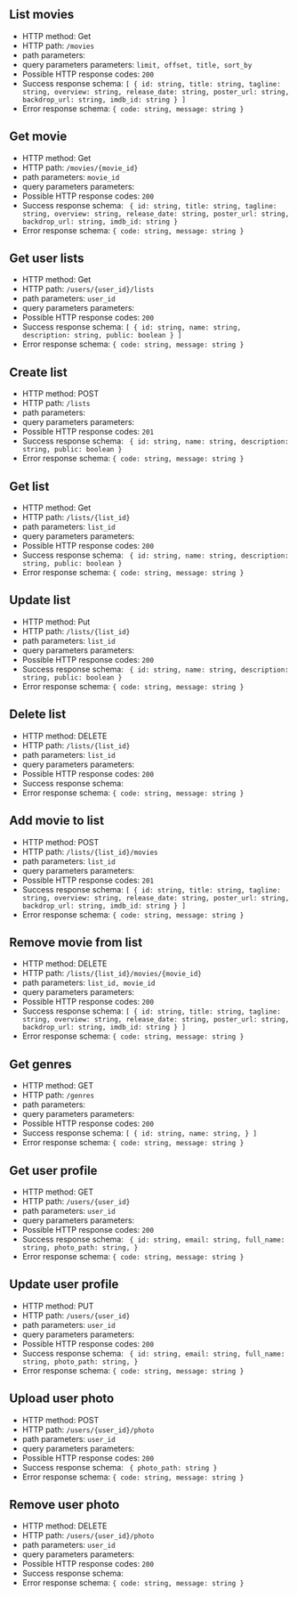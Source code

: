 ## List movies

- HTTP method: Get
- HTTP path: `/movies`
- path parameters:
- query parameters parameters: `limit, offset, title, sort_by`
- Possible HTTP response codes: `200`
- Success response schema:
  `[ { id: string, title: string, tagline: string, overview: string, release_date: string, poster_url: string, backdrop_url: string, imdb_id: string } ]`
- Error response schema:
  `{ code: string, message: string }`

## Get movie

- HTTP method: Get
- HTTP path: `/movies/{movie_id}`
- path parameters: `movie_id`
- query parameters parameters:
- Possible HTTP response codes: `200`
- Success response schema:
  ` { id: string, title: string, tagline: string, overview: string, release_date: string, poster_url: string, backdrop_url: string, imdb_id: string }`
- Error response schema:
  `{ code: string, message: string }`

## Get user lists

- HTTP method: Get
- HTTP path: `/users/{user_id}/lists`
- path parameters: `user_id`
- query parameters parameters:
- Possible HTTP response codes: `200`
- Success response schema:
  `[ { id: string, name: string, description: string, public: boolean } ]`
- Error response schema:
  `{ code: string, message: string }`

## Create list

- HTTP method: POST
- HTTP path: `/lists`
- path parameters:
- query parameters parameters:
- Possible HTTP response codes: `201`
- Success response schema:
  ` { id: string, name: string, description: string, public: boolean }`
- Error response schema:
  `{ code: string, message: string }`

## Get list

- HTTP method: Get
- HTTP path: `/lists/{list_id}`
- path parameters: `list_id`
- query parameters parameters:
- Possible HTTP response codes: `200`
- Success response schema:
  ` { id: string, name: string, description: string, public: boolean }`
- Error response schema:
  `{ code: string, message: string }`

## Update list

- HTTP method: Put
- HTTP path: `/lists/{list_id}`
- path parameters: `list_id`
- query parameters parameters:
- Possible HTTP response codes: `200`
- Success response schema:
  ` { id: string, name: string, description: string, public: boolean }`
- Error response schema:
  `{ code: string, message: string }`

## Delete list

- HTTP method: DELETE
- HTTP path: `/lists/{list_id}`
- path parameters: `list_id`
- query parameters parameters:
- Possible HTTP response codes: `200`
- Success response schema:
- Error response schema:
  `{ code: string, message: string }`

## Add movie to list

- HTTP method: POST
- HTTP path: `/lists/{list_id}/movies`
- path parameters: `list_id`
- query parameters parameters:
- Possible HTTP response codes: `201`
- Success response schema:
  `[ { id: string, title: string, tagline: string, overview: string, release_date: string, poster_url: string, backdrop_url: string, imdb_id: string } ]`
- Error response schema:
  `{ code: string, message: string }`

## Remove movie from list

- HTTP method: DELETE
- HTTP path: `/lists/{list_id}/movies/{movie_id}`
- path parameters: `list_id, movie_id`
- query parameters parameters:
- Possible HTTP response codes: `200`
- Success response schema:
  `[ { id: string, title: string, tagline: string, overview: string, release_date: string, poster_url: string, backdrop_url: string, imdb_id: string } ]`
- Error response schema:
  `{ code: string, message: string }`

## Get genres

- HTTP method: GET
- HTTP path: `/genres`
- path parameters:
- query parameters parameters:
- Possible HTTP response codes: `200`
- Success response schema:
  `[ { id: string, name: string, } ]`
- Error response schema:
  `{ code: string, message: string }`

## Get user profile

- HTTP method: GET
- HTTP path: `/users/{user_id}`
- path parameters: `user_id`
- query parameters parameters:
- Possible HTTP response codes: `200`
- Success response schema:
  ` { id: string, email: string, full_name: string, photo_path: string, }`
- Error response schema:
  `{ code: string, message: string }`

## Update user profile

- HTTP method: PUT
- HTTP path: `/users/{user_id}`
- path parameters: `user_id`
- query parameters parameters:
- Possible HTTP response codes: `200`
- Success response schema:
  ` { id: string, email: string, full_name: string, photo_path: string, }`
- Error response schema:
  `{ code: string, message: string }`

## Upload user photo

- HTTP method: POST
- HTTP path: `/users/{user_id}/photo`
- path parameters: `user_id`
- query parameters parameters:
- Possible HTTP response codes: `200`
- Success response schema:
  ` { photo_path: string }`
- Error response schema:
  `{ code: string, message: string }`

## Remove user photo

- HTTP method: DELETE
- HTTP path: `/users/{user_id}/photo`
- path parameters: `user_id`
- query parameters parameters:
- Possible HTTP response codes: `200`
- Success response schema:
- Error response schema:
  `{ code: string, message: string }`
